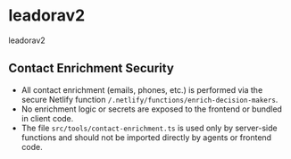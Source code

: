 # leadorav2
leadorav2

## Contact Enrichment Security

- All contact enrichment (emails, phones, etc.) is performed via the secure Netlify function `/.netlify/functions/enrich-decision-makers`.
- No enrichment logic or secrets are exposed to the frontend or bundled in client code.
- The file `src/tools/contact-enrichment.ts` is used only by server-side functions and should not be imported directly by agents or frontend code.
